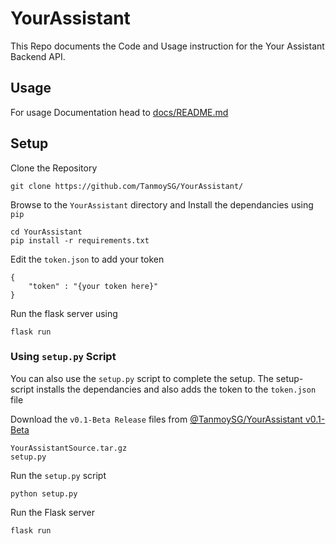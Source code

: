 # YourAssistant


This Repo documents the Code and Usage instruction for the Your Assistant Backend API.

## Usage

For usage Documentation head to [docs/README.md](docs/README.md)

## Setup

Clone the Repository
```
git clone https://github.com/TanmoySG/YourAssistant/
```

Browse to the `YourAssistant` directory and Install the dependancies using `pip`
```
cd YourAssistant
pip install -r requirements.txt
```

Edit the `token.json` to add your token
```
{
    "token" : "{your token here}"
}
```

Run the flask server using 
```
flask run
```

### Using `setup.py` Script

You can also use the `setup.py` script to complete the setup. The setup-script installs the dependancies and also adds the token to the `token.json` file

Download the `v0.1-Beta Release` files from [@TanmoySG/YourAssistant v0.1-Beta](https://github.com/TanmoySG/YourAssistant/releases/tag/v0.1-Beta)

```
YourAssistantSource.tar.gz
setup.py
```

Run the `setup.py` script
```
python setup.py
```
Run the Flask server 
```
flask run
```
